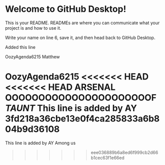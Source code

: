 # Welcome to GitHub Desktop!

This is your README. READMEs are where you can communicate what your project is and how to use it.

Write your name on line 6, save it, and then head back to GitHub Desktop.

Added this line

OozyAgenda6215
Matthew

OozyAgenda6215
<<<<<<< HEAD
<<<<<<< HEAD
ARSENAL OOOOOOOOOOOOOOOOOOOOOOF
*TAUNT*
This line is added by AY
3fd218a36cbe13e0f4ca285833a6b804b9d36108
=======

This line is added by AY
Among us
>>>>>>> eee036889b6a8ed6f999cb2d66b1cec63f1e66ed
